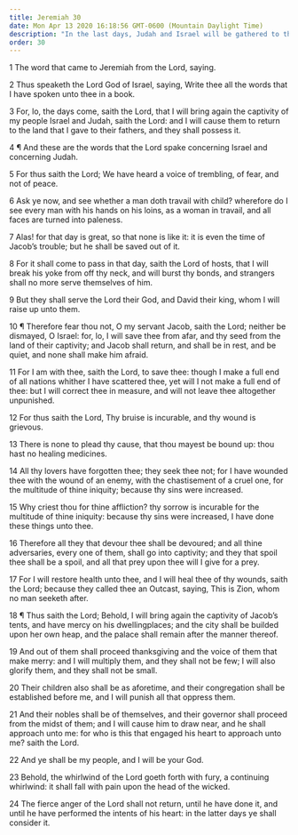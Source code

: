 ```yaml
---
title: Jeremiah 30
date: Mon Apr 13 2020 16:18:56 GMT-0600 (Mountain Daylight Time)
description: "In the last days, Judah and Israel will be gathered to their own lands—David, their king (the Messiah), will reign over them."
order: 30
---
```


1 The word that came to Jeremiah from the Lord, saying.

2 Thus speaketh the Lord God of Israel, saying, Write thee all the words that I have spoken unto thee in a book.

3 For, lo, the days come, saith the Lord, that I will bring again the captivity of my people Israel and Judah, saith the Lord: and I will cause them to return to the land that I gave to their fathers, and they shall possess it.

4 ¶ And these are the words that the Lord spake concerning Israel and concerning Judah.

5 For thus saith the Lord; We have heard a voice of trembling, of fear, and not of peace.

6 Ask ye now, and see whether a man doth travail with child? wherefore do I see every man with his hands on his loins, as a woman in travail, and all faces are turned into paleness.

7 Alas! for that day is great, so that none is like it: it is even the time of Jacob’s trouble; but he shall be saved out of it.

8 For it shall come to pass in that day, saith the Lord of hosts, that I will break his yoke from off thy neck, and will burst thy bonds, and strangers shall no more serve themselves of him.

9 But they shall serve the Lord their God, and David their king, whom I will raise up unto them.

10 ¶ Therefore fear thou not, O my servant Jacob, saith the Lord; neither be dismayed, O Israel: for, lo, I will save thee from afar, and thy seed from the land of their captivity; and Jacob shall return, and shall be in rest, and be quiet, and none shall make him afraid.

11 For I am with thee, saith the Lord, to save thee: though I make a full end of all nations whither I have scattered thee, yet will I not make a full end of thee: but I will correct thee in measure, and will not leave thee altogether unpunished.

12 For thus saith the Lord, Thy bruise is incurable, and thy wound is grievous.

13 There is none to plead thy cause, that thou mayest be bound up: thou hast no healing medicines.

14 All thy lovers have forgotten thee; they seek thee not; for I have wounded thee with the wound of an enemy, with the chastisement of a cruel one, for the multitude of thine iniquity; because thy sins were increased.

15 Why criest thou for thine affliction? thy sorrow is incurable for the multitude of thine iniquity: because thy sins were increased, I have done these things unto thee.

16 Therefore all they that devour thee shall be devoured; and all thine adversaries, every one of them, shall go into captivity; and they that spoil thee shall be a spoil, and all that prey upon thee will I give for a prey.

17 For I will restore health unto thee, and I will heal thee of thy wounds, saith the Lord; because they called thee an Outcast, saying, This is Zion, whom no man seeketh after.

18 ¶ Thus saith the Lord; Behold, I will bring again the captivity of Jacob’s tents, and have mercy on his dwellingplaces; and the city shall be builded upon her own heap, and the palace shall remain after the manner thereof.

19 And out of them shall proceed thanksgiving and the voice of them that make merry: and I will multiply them, and they shall not be few; I will also glorify them, and they shall not be small.

20 Their children also shall be as aforetime, and their congregation shall be established before me, and I will punish all that oppress them.

21 And their nobles shall be of themselves, and their governor shall proceed from the midst of them; and I will cause him to draw near, and he shall approach unto me: for who is this that engaged his heart to approach unto me? saith the Lord.

22 And ye shall be my people, and I will be your God.

23 Behold, the whirlwind of the Lord goeth forth with fury, a continuing whirlwind: it shall fall with pain upon the head of the wicked.

24 The fierce anger of the Lord shall not return, until he have done it, and until he have performed the intents of his heart: in the latter days ye shall consider it.
